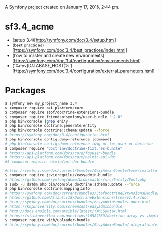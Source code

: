 
A Symfony project created on January 17, 2018, 2:44 pm.

# sf3.4_acme
- (setup 3.4)[http://symfony.com/doc/3.4/setup.html]
- (best practices)[https://symfony.com/doc/3.4/best_practices/index.html]
- (how to master and create new environments)[https://symfony.com/doc/3.4/configuration/environments.html]
- ('%env(DATABASE_HOST)%')[https://symfony.com/doc/3.4/configuration/external_parameters.html]
# Packages
```bash
$ symfony new my_project_name 3.4
$ composer require api-platform/core
$ composer require stof/doctrine-extensions-bundle
$ composer require friendsofsymfony/user-bundle "~2.0"
$ php bin/console |grep enity
$ php bin/console doctrine:generate:entity
$ php bin/console doctrine:schema:update --force
# https://symfony.com/doc/3.4/configuration.html
$ php bin/console config:dump-reference {command}
# php bin/console config:dump-reference twig or fos_user or doctrine
$ composer require "doctrine/doctrine-fixtures-bundle"
# https://api-platform.com/docs/core/fosuser-bundle
# https://api-platform.com/docs/core/nelmio-api-doc
#$ composer require nelmio/api-doc-bundle

#https://symfony.com/doc/current/bundles/EasyAdminBundle/book/installation.html
$ composer require javiereguiluz/easyadmin-bundle
# https://github.com/symfony/demo/blob/master/src/Entity/Post.php
$ sudo -u datdm php bin/console doctrine:schema:update --force
$ php bin/console doctrine:mapping:info
# https://symfony.com/doc/current/bundles/StofDoctrineExtensionsBundle/index.html
# https://github.com/Atlantic18/DoctrineExtensions/tree/v2.4.x/doc
# http://symfony.com/doc/current/bundles/EasyAdminBundle/index.html
# https://knpuniversity.com/screencast/easyadminbundle
# http://docs.ansible.com/ansible/latest/YAMLSyntax.html
# https://stackoverflow.com/questions/16587769/doctrine-array-vs-simple-array-vs-json-array
$ composer require vich/uploader-bundle
# http://symfony.com/doc/current/bundles/EasyAdminBundle/integration/vichuploaderbundle.html
```